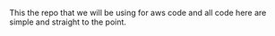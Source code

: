 This the repo that we will be using for aws code and all code here are simple and straight to the point. 
